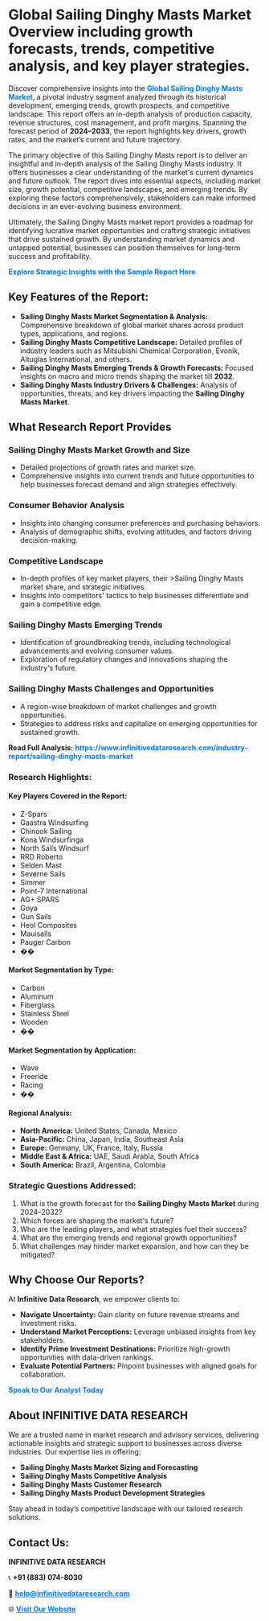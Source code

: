 <h1>Global Sailing Dinghy Masts Market Overview including growth forecasts, trends, competitive analysis, and key player strategies.</h1>
<p>
Discover comprehensive insights into the 
<a href="https://www.infinitivedataresearch.com/industry-report/sailing-dinghy-masts-market" rel="dofollow" style="color: #007BFF; text-decoration: none;"><strong>Global Sailing Dinghy Masts Market</strong></a>, a pivotal industry segment analyzed through its historical development, emerging trends, growth prospects, and competitive landscape. This report offers an in-depth analysis of production capacity, revenue structures, cost management, and profit margins. Spanning the forecast period of <strong>2024–2033</strong>, the report highlights key drivers, growth rates, and the market’s current and future trajectory.
</p>
<p>
The primary objective of this Sailing Dinghy Masts report is to deliver an insightful and in-depth analysis of the Sailing Dinghy Masts industry. It offers businesses a clear understanding of the market's current dynamics and future outlook. The report dives into essential aspects, including market size, growth potential, competitive landscapes, and emerging trends. By exploring these factors comprehensively, stakeholders can make informed decisions in an ever-evolving business environment.
</p>
<p>
Ultimately, the Sailing Dinghy Masts market report provides a roadmap for identifying lucrative market opportunities and crafting strategic initiatives that drive sustained growth. By understanding market dynamics and untapped potential, businesses can position themselves for long-term success and profitability.
</p>
<p>
<a href="https://www.infinitivedataresearch.com/request-sample/reportId=108519" style="color: #007BFF; text-decoration: none;"><strong>Explore Strategic Insights with the Sample Report Here</strong></a>
</p>

<h2>Key Features of the Report:</h2>
<ul>
<li><strong>Sailing Dinghy Masts Market Segmentation & Analysis:</strong> Comprehensive breakdown of global market shares across product types, applications, and regions.</li>
<li><strong>Sailing Dinghy Masts Competitive Landscape:</strong> Detailed profiles of industry leaders such as Mitsubishi Chemical Corporation, Evonik, Altuglas International, and others.</li>
<li><strong>Sailing Dinghy Masts Emerging Trends & Growth Forecasts:</strong> Focused insights on macro and micro trends shaping the market till <strong>2032</strong>.</li>
<li><strong>Sailing Dinghy Masts Industry Drivers & Challenges:</strong> Analysis of opportunities, threats, and key drivers impacting the <strong>Sailing Dinghy Masts Market</strong>.</li>
</ul>

<h2>What Research Report Provides</h2>
<h3>Sailing Dinghy Masts Market Growth and Size</h3>
<ul>
<li>Detailed projections of growth rates and market size.</li>
<li>Comprehensive insights into current trends and future opportunities to help businesses forecast demand and align strategies effectively.</li>
</ul>

<h3>Consumer Behavior Analysis</h3>
<ul>
<li>Insights into changing consumer preferences and purchasing behaviors.</li>
<li>Analysis of demographic shifts, evolving attitudes, and factors driving decision-making.</li>
</ul>

<h3>Competitive Landscape</h3>
<ul>
<li>In-depth profiles of key market players, their >Sailing Dinghy Masts market share, and strategic initiatives.</li>
<li>Insights into competitors' tactics to help businesses differentiate and gain a competitive edge.</li>
</ul>

<h3>Sailing Dinghy Masts Emerging Trends</h3>
<ul>
<li>Identification of groundbreaking trends, including technological advancements and evolving consumer values.</li>
<li>Exploration of regulatory changes and innovations shaping the industry's future.</li>
</ul>

<h3>Sailing Dinghy Masts Challenges and Opportunities</h3>
<ul>
<li>A region-wise breakdown of market challenges and growth opportunities.</li>
<li>Strategies to address risks and capitalize on emerging opportunities for sustained growth.</li>
</ul>
<p><strong>Read Full Analysis:</strong> <a href="https://www.infinitivedataresearch.com/industry-report/sailing-dinghy-masts-market" rel="dofollow" style="color: #007BFF; text-decoration: none;"><strong>https://www.infinitivedataresearch.com/industry-report/sailing-dinghy-masts-market</strong></a></p>
<h3>Research Highlights:</h3>
<h4>Key Players Covered in the Report:</h4>
<ul><li>Z-Spars</li><li>Gaastra Windsurfing</li><li>Chinook Sailing</li><li>Kona Windsurfinga</li><li>North Sails Windsurf</li><li>RRD Roberto</li><li>Selden Mast</li><li>Severne Sails</li><li>Simmer</li><li>Point-7 International</li><li>AG+ SPARS</li><li>Goya</li><li>Gun Sails</li><li>Heol Composites</li><li>Mauisails</li><li>Pauger Carbon</li><li>��</li></ul>
<h4>Market Segmentation by Type:</h4>
<ul><li>Carbon</li><li>Aluminum</li><li>Fiberglass</li><li>Stainless Steel</li><li>Wooden</li><li>��</li></ul>
<h4>Market Segmentation by Application:</h4>
<ul><li>Wave</li><li>Freeride</li><li>Racing</li><li>��</li></ul>

<h4>Regional Analysis:</h4>
<ul>
<li><strong>North America:</strong> United States, Canada, Mexico</li>
<li><strong>Asia-Pacific:</strong> China, Japan, India, Southeast Asia</li>
<li><strong>Europe:</strong> Germany, UK, France, Italy, Russia</li>
<li><strong>Middle East & Africa:</strong> UAE, Saudi Arabia, South Africa</li>
<li><strong>South America:</strong> Brazil, Argentina, Colombia</li>
</ul>

<h3>Strategic Questions Addressed:</h3>
<ol>
<li>What is the growth forecast for the <strong>Sailing Dinghy Masts Market</strong> during 2024–2032?</li>
<li>Which forces are shaping the market's future?</li>
<li>Who are the leading players, and what strategies fuel their success?</li>
<li>What are the emerging trends and regional growth opportunities?</li>
<li>What challenges may hinder market expansion, and how can they be mitigated?</li>
</ol>

<h2>Why Choose Our Reports?</h2>
<p>At <strong>Infinitive Data Research</strong>, we empower clients to:</p>
<ul>
<li><strong>Navigate Uncertainty:</strong> Gain clarity on future revenue streams and investment risks.</li>
<li><strong>Understand Market Perceptions:</strong> Leverage unbiased insights from key stakeholders.</li>
<li><strong>Identify Prime Investment Destinations:</strong> Prioritize high-growth opportunities with data-driven rankings.</li>
<li><strong>Evaluate Potential Partners:</strong> Pinpoint businesses with aligned goals for collaboration.</li>
</ul>
<p><a href="https://www.infinitivedataresearch.com/industry-report/sailing-dinghy-masts-market" rel="dofollow" style="color: #007BFF; text-decoration: none;"><strong>Speak to Our Analyst Today</strong></a></p>

<h2>About INFINITIVE DATA RESEARCH</h2>
<p>We are a trusted name in market research and advisory services, delivering actionable insights and strategic support to businesses across diverse industries. Our expertise lies in offering:</p>
<ul>
<li><strong>Sailing Dinghy Masts Market Sizing and Forecasting</strong></li>
<li><strong>Sailing Dinghy Masts Competitive Analysis</strong></li>
<li><strong>Sailing Dinghy Masts Customer Research</strong></li>
<li><strong>Sailing Dinghy Masts Product Development Strategies</strong></li>
</ul>
<p>Stay ahead in today’s competitive landscape with our tailored research solutions.</p>

<h2>Contact Us:</h2>
<p><strong>INFINITIVE DATA RESEARCH</strong></p>
<p>📞 <strong>+91 (883) 074-8030</strong></p>
<p>📧 <strong><a href="mailto:help@infinitivedataresearch.com" style="color: #007BFF;">help@infinitivedataresearch.com</a></strong></p>
<p>🌐 <strong><a href="https://www.infinitivedataresearch.com" rel="dofollow" style="color: #007BFF;">Visit Our Website</a></strong></p>
